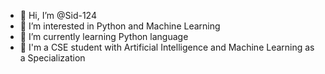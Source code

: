 - 👋 Hi, I’m @Sid-124
- 👀 I’m interested in Python and Machine Learning
- 🌱 I’m currently learning Python language
- 💞️ I'm a CSE student with Artificial Intelligence and Machine Learning as a Specialization 

<!---
Sid-124/Sid-124 is a ✨ special ✨ repository because its `README.md` (this file) appears on your GitHub profile.
You can click the Preview link to take a look at your changes.
--->
